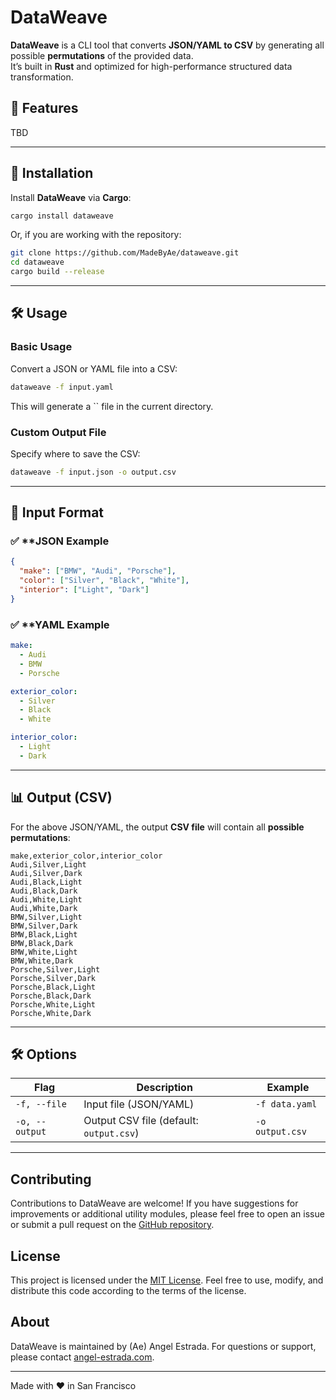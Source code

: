 # DataWeave

**DataWeave** is a CLI tool that converts **JSON/YAML to CSV** by generating all possible **permutations** of the provided data.\
It’s built in **Rust** and optimized for high-performance structured data transformation.

## 🚀 Features

TBD

---

## 📛 Installation

Install **DataWeave** via **Cargo**:

```sh
cargo install dataweave
```

Or, if you are working with the repository:

```sh
git clone https://github.com/MadeByAe/dataweave.git
cd dataweave
cargo build --release
```

---

## 🛠️ Usage

### **Basic Usage**

Convert a JSON or YAML file into a CSV:

```sh
dataweave -f input.yaml
```

This will generate a `` file in the current directory.

### **Custom Output File**

Specify where to save the CSV:

```sh
dataweave -f input.json -o output.csv
```

---

## 📜 Input Format

### ✅ **JSON Example

```json
{
  "make": ["BMW", "Audi", "Porsche"],
  "color": ["Silver", "Black", "White"],
  "interior": ["Light", "Dark"]
}

```

### ✅ **YAML Example

```yaml
make:
  - Audi
  - BMW
  - Porsche

exterior_color:
  - Silver
  - Black
  - White

interior_color:
  - Light
  - Dark
```

---

## 📊 Output (CSV)

For the above JSON/YAML, the output **CSV file** will contain all **possible permutations**:

```csv
make,exterior_color,interior_color
Audi,Silver,Light
Audi,Silver,Dark
Audi,Black,Light
Audi,Black,Dark
Audi,White,Light
Audi,White,Dark
BMW,Silver,Light
BMW,Silver,Dark
BMW,Black,Light
BMW,Black,Dark
BMW,White,Light
BMW,White,Dark
Porsche,Silver,Light
Porsche,Silver,Dark
Porsche,Black,Light
Porsche,Black,Dark
Porsche,White,Light
Porsche,White,Dark
```

---

## 🛠️ Options

| Flag           | Description                                       | Example         |
| -------------- | ------------------------------------------------- | --------------- |
| `-f, --file`   | Input file (JSON/YAML)                            | `-f data.yaml`  |
| `-o, --output` | Output CSV file (default: `output.csv`) | `-o output.csv` |

---

## Contributing
Contributions to DataWeave are welcome! If you have suggestions for improvements or additional utility modules, please feel free to open an issue or submit a pull request on the [GitHub repository](https://github.com/MadeByAe/DataWeave).

## License
This project is licensed under the [MIT License](LICENSE.md). Feel free to use, modify, and distribute this code according to the terms of the license.

## About
DataWeave is maintained by (Ae) Angel Estrada. For questions or support, please contact [angel-estrada.com](https://www.angel-estrada.com).

---

Made with ❤️ in San Francisco
